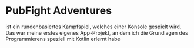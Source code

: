 # PubFight Adventures
ist ein rundenbasiertes Kampfspiel, welches einer Konsole gespielt wird.
Das war meine erstes eigenes App-Projekt, an dem ich die Grundlagen des Programmierens speziell mit Kotlin erlernt habe
